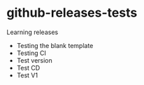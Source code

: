 # github-releases-tests
Learning releases

- Testing the blank template
- Testing CI
- Test version
- Test CD
- Test V1
